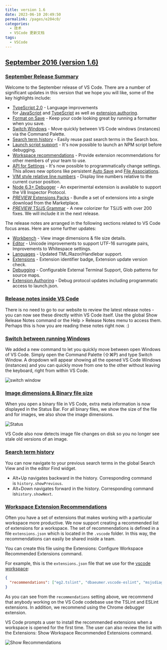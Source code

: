 ```yaml
---
title: version 1.6
date: 2023-06-10 20:49:50
permalink: /pages/e204c0/
categories:
  - 技术
  - VSCode 更新文档
tags:
  - VSCode
---
```


## [September 2016 (version 1.6)](https://code.visualstudio.com/updates/v1_6)

### [September Release Summary](https://code.visualstudio.com/updates/v1_6#_september-release-summary)

Welcome to the September release of VS Code. There are a number of significant updates in this version that we hope you will like, some of the key highlights include:

- [TypeScript 2.0](https://code.visualstudio.com/updates/v1_6#_typescript-2) - Language improvements for [JavaScript](https://code.visualstudio.com/updates/v1_6#_javascript) and [TypeScript](https://code.visualstudio.com/updates/v1_6#_typescript) as well as [extension authoring](https://code.visualstudio.com/updates/v1_6#_extension-authoring).
- [Format on Save](https://code.visualstudio.com/updates/v1_6#_format-on-save) - Keep your code looking great by running a formatter when you save.
- [Switch Windows](https://code.visualstudio.com/updates/v1_6#_switch-between-running-windows) - Move quickly between VS Code windows (instances) via the Command Palette.
- [Search term history](https://code.visualstudio.com/updates/v1_6#_search-term-history) - Easily reuse past search terms in the Search box.
- [Launch script support](https://code.visualstudio.com/updates/v1_6#_launch-configuration-supports-npm-and-other-tools) - It's now possible to launch an NPM script before debugging.
- [Workspace recommendations](https://code.visualstudio.com/updates/v1_6#_workspace-extension-recommendations) - Provide extension recommendations for other members of your team to use.
- [API for Settings](https://code.visualstudio.com/updates/v1_6#_new-apis) - It's now possible to programmatically change settings. This allows new options like persistent [Auto Save](https://code.visualstudio.com/updates/v1_6#_auto-save-menu-item) and [File Associations](https://code.visualstudio.com/updates/v1_6#_file-associations-configuration).
- [VIM style relative line numbers](https://code.visualstudio.com/updates/v1_6#_improvements-to-linenumber-and-whitespace-settings) - Display line numbers relative to the current cursor position.
- [Node 6.3+ Debugger](https://code.visualstudio.com/updates/v1_6#_experimental-node-debugger) - An experimental extension is available to support the V8 Inspector Protocol.
- [*PREVIEW* Extensions Packs](https://code.visualstudio.com/updates/v1_6#_preview-extension-packs) - Bundle a set of extensions into a single download from the Marketplace.
- [*PREVIEW* TS/JS Grammar](https://code.visualstudio.com/updates/v1_6#_preview-typescript-javascript-grammar) - A new colorizer for TS/JS with over 200 fixes. We will include it in the next release.

The release notes are arranged in the following sections related to VS Code focus areas. Here are some further updates:

- [Workbench](https://code.visualstudio.com/updates/v1_6#_workbench) - View image dimensions & file size details.
- [Editor](https://code.visualstudio.com/updates/v1_6#_editor) - Unicode improvements to support UTF-16 surrogate pairs, Improvements to Whitespace settings.
- [Languages](https://code.visualstudio.com/updates/v1_6#_languages) - Updated TML/Razor/Handlebar support.
- [Extensions](https://code.visualstudio.com/updates/v1_6#_extensions) - Extension identifier badge, Extension update version check.
- [Debugging](https://code.visualstudio.com/updates/v1_6#_debugging) - Configurable External Terminal Support, Glob patterns for source maps.
- [Extension Authoring](https://code.visualstudio.com/updates/v1_6#_extension-authoring) - Debug protocol updates including programmatic access to launch.json.

### [Release notes inside VS Code](https://code.visualstudio.com/updates/v1_6#_release-notes-inside-vs-code)

There is no need to go to our website to review the latest release notes - you can now see these directly within VS Code itself. Use the global Show Release Notes command or the Help > Release Notes menu to access them. Perhaps this is how you are reading these notes right now. :)

### [Switch between running Windows](https://code.visualstudio.com/updates/v1_6#_switch-between-running-windows)

We added a new command to let you quickly move between open Windows of VS Code. Simply open the Command Palette (⇧⌘P) and type Switch Window. A dropdown will appear showing all the opened VS Code Windows (instances) and you can quickly move from one to the other without leaving the keyboard, right from within VS Code.

![switch window](https://code.visualstudio.com/assets/updates/1_6/switch-window-animation.gif)

### [Image dimensions & Binary file size](https://code.visualstudio.com/updates/v1_6#_image-dimensions-binary-file-size)

When you open a binary file in VS Code, extra meta information is now displayed in the Status Bar. For all binary files, we show the size of the file and for images, we also show the image dimensions.

![Status](https://code.visualstudio.com/assets/updates/1_6/status.png)

VS Code also now detects image file changes on disk so you no longer see stale old versions of an image.

### [Search term history](https://code.visualstudio.com/updates/v1_6#_search-term-history)

You can now navigate to your previous search terms in the global Search View and in the editor Find widget.

- Alt+Up navigates backward in the history. Corresponding command is `history.showPrevious`.
- Alt+Down navigates forward in the history. Corresponding command is`history.showNext`.

### [Workspace Extension Recommendations](https://code.visualstudio.com/updates/v1_6#_workspace-extension-recommendations)

Often you have a set of extensions that makes working with a particular workspace more productive. We now support creating a recommended list of extensions for a workspace. The set of recommendations is defined in a file `extensions.json` which is located in the `.vscode` folder. In this way, the recommendations can easily be shared inside a team.

You can create this file using the Extensions: Configure Workspace Recommended Extensions command.

For example, this is the `extensions.json` file that we use for the [vscode workspace](https://github.com/microsoft/vscode/blob/main/.vscode/extensions.json):

```json
{
  "recommendations": ["eg2.tslint", "dbaeumer.vscode-eslint", "msjsdiag.debugger-for-chrome"]
}
```

As you can see from the `recommendations` setting above, we recommend that anybody working on the VS Code codebase use the TSLint and ESLint extensions. In addition, we recommend using the Chrome debugger extension.

VS Code prompts a user to install the recommended extensions when a workspace is opened for the first time. The user can also review the list with the Extensions: Show Workspace Recommended Extensions command.

![Show Recommendations](https://code.visualstudio.com/assets/updates/1_6/recommendations.png)
